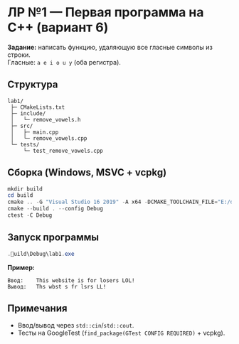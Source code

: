 # ЛР №1 — Первая программа на C++ (вариант 6)

**Задание:** написать функцию, удаляющую все гласные символы из строки.  
Гласные: `a e i o u y` (оба регистра).

## Структура
```
lab1/
 ├─ CMakeLists.txt
 ├─ include/
 │   └─ remove_vowels.h
 ├─ src/
 │   ├─ main.cpp
 │   └─ remove_vowels.cpp
 └─ tests/
     └─ test_remove_vowels.cpp
```

## Сборка (Windows, MSVC + vcpkg)
```powershell
mkdir build
cd build
cmake .. -G "Visual Studio 16 2019" -A x64 -DCMAKE_TOOLCHAIN_FILE="E:/dev/vcpkg/scripts/buildsystems/vcpkg.cmake"
cmake --build . --config Debug
ctest -C Debug
```

## Запуск программы
```powershell
.uild\Debug\lab1.exe
```
**Пример:**
```
Ввод:    This website is for losers LOL!
Вывод:   Ths wbst s fr lsrs LL!
```

## Примечания
- Ввод/вывод через `std::cin`/`std::cout`.
- Тесты на GoogleTest (`find_package(GTest CONFIG REQUIRED)` + vcpkg).
